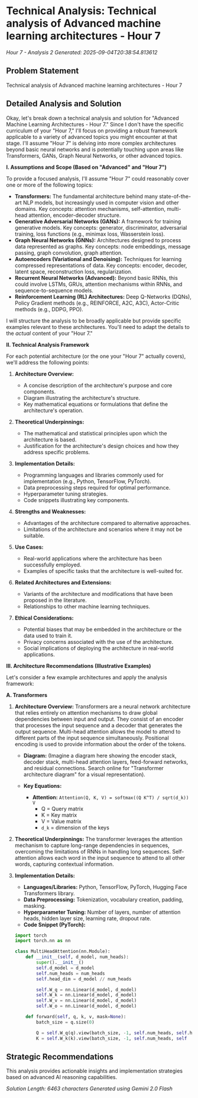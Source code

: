 # Technical Analysis: Technical analysis of Advanced machine learning architectures - Hour 7
*Hour 7 - Analysis 2*
*Generated: 2025-09-04T20:38:54.813612*

## Problem Statement
Technical analysis of Advanced machine learning architectures - Hour 7

## Detailed Analysis and Solution
Okay, let's break down a technical analysis and solution for "Advanced Machine Learning Architectures - Hour 7." Since I don't have the specific curriculum of your "Hour 7," I'll focus on providing a robust framework applicable to a variety of advanced topics you might encounter at that stage.  I'll assume "Hour 7" is delving into more complex architectures beyond basic neural networks and is potentially touching upon areas like Transformers, GANs, Graph Neural Networks, or other advanced topics.

**I.  Assumptions and Scope (Based on "Advanced" and "Hour 7")**

To provide a focused analysis, I'll assume "Hour 7" could reasonably cover one or more of the following topics:

*   **Transformers:** The fundamental architecture behind many state-of-the-art NLP models, but increasingly used in computer vision and other domains.  Key concepts: attention mechanisms, self-attention, multi-head attention, encoder-decoder structure.
*   **Generative Adversarial Networks (GANs):** A framework for training generative models. Key concepts: generator, discriminator, adversarial training, loss functions (e.g., minimax loss, Wasserstein loss).
*   **Graph Neural Networks (GNNs):**  Architectures designed to process data represented as graphs.  Key concepts: node embeddings, message passing, graph convolution, graph attention.
*   **Autoencoders (Variational and Denoising):** Techniques for learning compressed representations of data.  Key concepts: encoder, decoder, latent space, reconstruction loss, regularization.
*   **Recurrent Neural Networks (Advanced):**  Beyond basic RNNs, this could involve LSTMs, GRUs, attention mechanisms within RNNs, and sequence-to-sequence models.
*   **Reinforcement Learning (RL) Architectures:**  Deep Q-Networks (DQNs), Policy Gradient methods (e.g., REINFORCE, A2C, A3C), Actor-Critic methods (e.g., DDPG, PPO).

I will structure the analysis to be broadly applicable but provide specific examples relevant to these architectures.  You'll need to adapt the details to the *actual* content of your "Hour 7."

**II. Technical Analysis Framework**

For each potential architecture (or the one your "Hour 7" actually covers), we'll address the following points:

1.  **Architecture Overview:**
    *   A concise description of the architecture's purpose and core components.
    *   Diagram illustrating the architecture's structure.
    *   Key mathematical equations or formulations that define the architecture's operation.

2.  **Theoretical Underpinnings:**
    *   The mathematical and statistical principles upon which the architecture is based.
    *   Justification for the architecture's design choices and how they address specific problems.

3.  **Implementation Details:**
    *   Programming languages and libraries commonly used for implementation (e.g., Python, TensorFlow, PyTorch).
    *   Data preprocessing steps required for optimal performance.
    *   Hyperparameter tuning strategies.
    *   Code snippets illustrating key components.

4.  **Strengths and Weaknesses:**
    *   Advantages of the architecture compared to alternative approaches.
    *   Limitations of the architecture and scenarios where it may not be suitable.

5.  **Use Cases:**
    *   Real-world applications where the architecture has been successfully employed.
    *   Examples of specific tasks that the architecture is well-suited for.

6.  **Related Architectures and Extensions:**
    *   Variants of the architecture and modifications that have been proposed in the literature.
    *   Relationships to other machine learning techniques.

7.  **Ethical Considerations:**
    *   Potential biases that may be embedded in the architecture or the data used to train it.
    *   Privacy concerns associated with the use of the architecture.
    *   Social implications of deploying the architecture in real-world applications.

**III. Architecture Recommendations (Illustrative Examples)**

Let's consider a few example architectures and apply the analysis framework:

**A. Transformers**

1.  **Architecture Overview:** Transformers are a neural network architecture that relies entirely on attention mechanisms to draw global dependencies between input and output. They consist of an encoder that processes the input sequence and a decoder that generates the output sequence. Multi-head attention allows the model to attend to different parts of the input sequence simultaneously. Positional encoding is used to provide information about the order of the tokens.

    *   **Diagram:** (Imagine a diagram here showing the encoder stack, decoder stack, multi-head attention layers, feed-forward networks, and residual connections.  Search online for "Transformer architecture diagram" for a visual representation).

    *   **Key Equations:**
        *   **Attention:**  `Attention(Q, K, V) = softmax((Q K^T) / sqrt(d_k)) V`
            *   Q = Query matrix
            *   K = Key matrix
            *   V = Value matrix
            *   `d_k` = dimension of the keys

2.  **Theoretical Underpinnings:** The transformer leverages the attention mechanism to capture long-range dependencies in sequences, overcoming the limitations of RNNs in handling long sequences. Self-attention allows each word in the input sequence to attend to all other words, capturing contextual information.

3.  **Implementation Details:**
    *   **Languages/Libraries:** Python, TensorFlow, PyTorch, Hugging Face Transformers library.
    *   **Data Preprocessing:** Tokenization, vocabulary creation, padding, masking.
    *   **Hyperparameter Tuning:** Number of layers, number of attention heads, hidden layer size, learning rate, dropout rate.
    *   **Code Snippet (PyTorch):**

    ```python
    import torch
    import torch.nn as nn

    class MultiHeadAttention(nn.Module):
        def __init__(self, d_model, num_heads):
            super().__init__()
            self.d_model = d_model
            self.num_heads = num_heads
            self.head_dim = d_model // num_heads

            self.W_q = nn.Linear(d_model, d_model)
            self.W_k = nn.Linear(d_model, d_model)
            self.W_v = nn.Linear(d_model, d_model)
            self.W_o = nn.Linear(d_model, d_model)

        def forward(self, q, k, v, mask=None):
            batch_size = q.size(0)

            Q = self.W_q(q).view(batch_size, -1, self.num_heads, self.head_dim).transpose(1, 2)
            K = self.W_k(k).view(batch_size, -1, self.num_heads, self

## Strategic Recommendations
This analysis provides actionable insights and implementation strategies
based on advanced AI reasoning capabilities.

*Solution Length: 6463 characters*
*Generated using Gemini 2.0 Flash*
